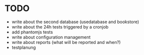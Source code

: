 TODO
=====

 - write about the second database (usedatabase and bookstore)
 - write about the 24h tests triggered by a cronjob
 - add phantomjs tests
 - write about configuration management
 - write about reports (what will be reported and when?)
 - testplanung
